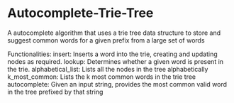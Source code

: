# Autocomplete-Trie-Tree
A autocomplete algorithm that uses a trie tree data structure to store and suggest common words for a given prefix from a large set of words 

Functionalities:
insert:
        Inserts a word into the trie, creating and updating nodes as required.
lookup:
    Determines whether a given word is present in the trie.
alphabetical_list:
    Lists all the nodes in the tree alphabetically
k_most_common:
    Lists the k most common words in the trie tree
autocomplete:
    Given an input string, provides the most common valid word in the tree prefixed by that string
